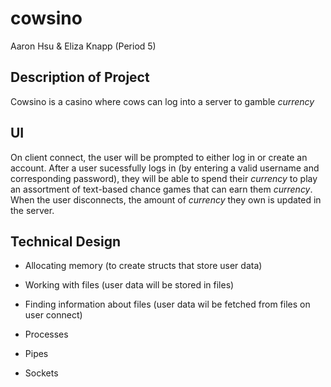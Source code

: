 # cowsino
Aaron Hsu & Eliza Knapp (Period 5)


## Description of Project
Cowsino is a casino where cows can log into a server to gamble *currency*

## UI
On client connect, the user will be prompted to either log in or create an account. After a user sucessfully logs in (by entering a valid username and corresponding password), they will be able to spend their *currency* to play an assortment of text-based chance games that can earn them *currency*. When the user disconnects, the amount of *currency* they own is updated in the server.

## Technical Design
- Allocating memory (to create structs that store user data)
- Working with files (user data will be stored in files)
- Finding information about files (user data wil be fetched from files on user connect)
  
- Processes 
- Pipes
- Sockets


